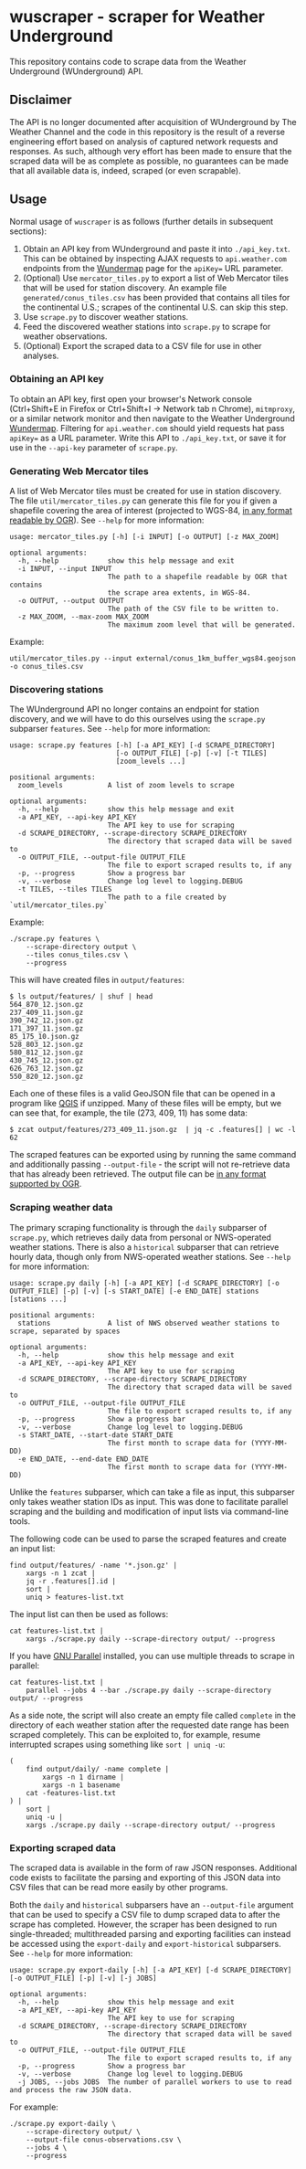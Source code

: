 # wuscraper - scraper for Weather Underground

This repository contains code to scrape data from the Weather Underground (WUnderground) API.

## Disclaimer

The API is no longer documented after acquisition of WUnderground by The Weather Channel and the code in this repository is the result of a reverse engineering effort based on analysis of captured network requests and responses. As such, although very effort has been made to ensure that the scraped data will be as complete as possible, no guarantees can be made that all available data is, indeed, scraped (or even scrapable).

## Usage

Normal usage of `wuscraper` is as follows (further details in subsequent sections):

1. Obtain an API key from WUnderground and paste it into `./api_key.txt`. This can be obtained by inspecting AJAX requests to `api.weather.com` endpoints from the [Wundermap](https://www.wunderground.com/wundermap) page for the `apiKey=` URL parameter.
2. (Optional) Use `mercator_tiles.py` to export a list of Web Mercator tiles that will be used for station discovery. An example file `generated/conus_tiles.csv` has been provided that contains all tiles for the continental U.S.; scrapes of the continental U.S. can skip this step.
3. Use `scrape.py` to discover weather stations.
4. Feed the discovered weather stations into `scrape.py` to scrape for weather observations.
5. (Optional) Export the scraped data to a CSV file for use in other analyses.

### Obtaining an API key

To obtain an API key, first open your browser's Network console (Ctrl+Shift+E in Firefox or Ctrl+Shift+I -> Network tab n Chrome), `mitmproxy`, or a similar network monitor and then navigate to the Weather Underground [Wundermap](https://www.wunderground.com/wundermap). Filtering for `api.weather.com` should yield requests hat pass `apiKey=` as a URL parameter. Write this API to `./api_key.txt`, or save it for use in the `--api-key` parameter of `scrape.py`.

### Generating Web Mercator tiles

A list of Web Mercator tiles must be created for use in station discovery. The file `util/mercator_tiles.py` can generate this file for you if given a shapefile covering the area of interest (projected to WGS-84, [in any format readable by OGR](https://gdal.org/drivers/vector/index.html)). See `--help` for more information:

    usage: mercator_tiles.py [-h] [-i INPUT] [-o OUTPUT] [-z MAX_ZOOM]

    optional arguments:
      -h, --help            show this help message and exit
      -i INPUT, --input INPUT
                            The path to a shapefile readable by OGR that contains
                            the scrape area extents, in WGS-84.
      -o OUTPUT, --output OUTPUT
                            The path of the CSV file to be written to.
      -z MAX_ZOOM, --max-zoom MAX_ZOOM
                            The maximum zoom level that will be generated.

Example:

    util/mercator_tiles.py --input external/conus_1km_buffer_wgs84.geojson -o conus_tiles.csv

### Discovering stations

The WUnderground API no longer contains an endpoint for station discovery, and we will have to do this ourselves using the `scrape.py` subparser `features`. See `--help` for more information:

    usage: scrape.py features [-h] [-a API_KEY] [-d SCRAPE_DIRECTORY]
                              [-o OUTPUT_FILE] [-p] [-v] [-t TILES]
                              [zoom_levels ...]

    positional arguments:
      zoom_levels           A list of zoom levels to scrape

    optional arguments:
      -h, --help            show this help message and exit
      -a API_KEY, --api-key API_KEY
                            The API key to use for scraping
      -d SCRAPE_DIRECTORY, --scrape-directory SCRAPE_DIRECTORY
                            The directory that scraped data will be saved to
      -o OUTPUT_FILE, --output-file OUTPUT_FILE
                            The file to export scraped results to, if any
      -p, --progress        Show a progress bar
      -v, --verbose         Change log level to logging.DEBUG
      -t TILES, --tiles TILES
                            The path to a file created by `util/mercator_tiles.py`

Example:

    ./scrape.py features \
        --scrape-directory output \
        --tiles conus_tiles.csv \
        --progress

This will have created files in `output/features`:

    $ ls output/features/ | shuf | head
    564_870_12.json.gz
    237_409_11.json.gz
    390_742_12.json.gz
    171_397_11.json.gz
    85_175_10.json.gz
    528_803_12.json.gz
    580_812_12.json.gz
    430_745_12.json.gz
    626_763_12.json.gz
    550_820_12.json.gz

Each one of these files is a valid GeoJSON file that can be opened in a program like [QGIS](https://www.qgis.org/) if unzipped. Many of these files will be empty, but we can see that, for example, the tile (273, 409, 11) has some data:

    $ zcat output/features/273_409_11.json.gz  | jq -c .features[] | wc -l
    62

The scraped features can be exported using by running the same command and additionally passing `--output-file` - the script will not re-retrieve data that has already been retrieved. The output file can be [in any format supported by OGR](https://gdal.org/drivers/vector/index.html).

### Scraping weather data

The primary scraping functionality is through the `daily` subparser of `scrape.py`, which retrieves daily data from personal or NWS-operated weather stations. There is also a `historical` subparser that can retrieve hourly data, though only from NWS-operated weather stations. See `--help` for more information:

    usage: scrape.py daily [-h] [-a API_KEY] [-d SCRAPE_DIRECTORY] [-o OUTPUT_FILE] [-p] [-v] [-s START_DATE] [-e END_DATE] stations [stations ...]

    positional arguments:
      stations              A list of NWS observed weather stations to scrape, separated by spaces

    optional arguments:
      -h, --help            show this help message and exit
      -a API_KEY, --api-key API_KEY
                            The API key to use for scraping
      -d SCRAPE_DIRECTORY, --scrape-directory SCRAPE_DIRECTORY
                            The directory that scraped data will be saved to
      -o OUTPUT_FILE, --output-file OUTPUT_FILE
                            The file to export scraped results to, if any
      -p, --progress        Show a progress bar
      -v, --verbose         Change log level to logging.DEBUG
      -s START_DATE, --start-date START_DATE
                            The first month to scrape data for (YYYY-MM-DD)
      -e END_DATE, --end-date END_DATE
                            The first month to scrape data for (YYYY-MM-DD)

Unlike the `features` subparser, which can take a file as input, this subparser only takes weather station IDs as input. This was done to facilitate parallel scraping and the building and modification of input lists via command-line tools.

The following code can be used to parse the scraped features and create an input list:

    find output/features/ -name '*.json.gz' |
        xargs -n 1 zcat |
        jq -r .features[].id |
        sort |
        uniq > features-list.txt

The input list can then be used as follows:

    cat features-list.txt |
        xargs ./scrape.py daily --scrape-directory output/ --progress

If you have [GNU Parallel](https://www.gnu.org/software/parallel/) installed, you can use multiple threads to scrape in parallel:

    cat features-list.txt |
        parallel --jobs 4 --bar ./scrape.py daily --scrape-directory output/ --progress

As a side note, the script will also create an empty file called `complete` in the directory of each weather station after the requested date range has been scraped completely. This can be exploited to, for example, resume interrupted scrapes using something like `sort | uniq -u`:

    (
        find output/daily/ -name complete |
            xargs -n 1 dirname |
            xargs -n 1 basename
        cat -features-list.txt
    ) |
        sort |
        uniq -u |
        xargs ./scrape.py daily --scrape-directory output/ --progress

### Exporting scraped data

The scraped data is available in the form of raw JSON responses. Additional code exists to facilitate the parsing and exporting of this JSON data into CSV files that can be read more easily by other programs.

Both the `daily` and `historical` subparsers have an `--output-file` argument that can be used to specify a CSV file to dump scraped data to after the scrape has completed. However, the scraper has been designed to run single-threaded; multithreaded parsing and exporting facilities can instead be accessed using the `export-daily` and `export-historical` subparsers. See `--help` for more information:

    usage: scrape.py export-daily [-h] [-a API_KEY] [-d SCRAPE_DIRECTORY] [-o OUTPUT_FILE] [-p] [-v] [-j JOBS]

    optional arguments:
      -h, --help            show this help message and exit
      -a API_KEY, --api-key API_KEY
                            The API key to use for scraping
      -d SCRAPE_DIRECTORY, --scrape-directory SCRAPE_DIRECTORY
                            The directory that scraped data will be saved to
      -o OUTPUT_FILE, --output-file OUTPUT_FILE
                            The file to export scraped results to, if any
      -p, --progress        Show a progress bar
      -v, --verbose         Change log level to logging.DEBUG
      -j JOBS, --jobs JOBS  The number of parallel workers to use to read and process the raw JSON data.

For example:

    ./scrape.py export-daily \
        --scrape-directory output/ \
        --output-file conus-observations.csv \
        --jobs 4 \
        --progress